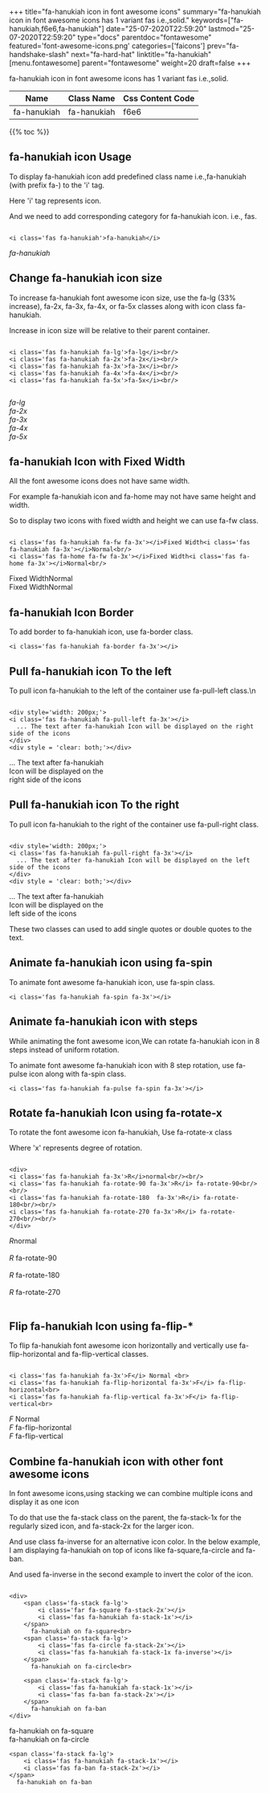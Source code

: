 +++
title="fa-hanukiah icon in font awesome icons"
summary="fa-hanukiah icon in font awesome icons has 1 variant fas i.e.,solid."
keywords=["fa-hanukiah,f6e6,fa-hanukiah"]
date="25-07-2020T22:59:20"
lastmod="25-07-2020T22:59:20"
type="docs"
parentdoc="fontawesome"
featured='font-awesome-icons.png'
categories=['faicons']
prev="fa-handshake-slash"
next="fa-hard-hat"
linktitle="fa-hanukiah"
[menu.fontawesome]
parent="fontawesome"
weight=20
draft=false
+++


fa-hanukiah icon in font awesome icons has 1 variant fas i.e.,solid.

<div class='table-responsive'><table class='table'><thead><tr><th>Name</th><th>Class Name</th><th>Css Content Code</th></tr></thead><tbody><tr><td>fa-hanukiah</td><td>fa-hanukiah</td><td>f6e6</td></tr></tbody></table></div>


{{% toc %}}


## fa-hanukiah icon Usage

To display fa-hanukiah icon add predefined class name i.e.,fa-hanukiah (with prefix fa-) to the 'i' tag.

Here 'i' tag represents icon.

And we need to add corresponding category for fa-hanukiah icon. i.e., fas.


```

<i class='fas fa-hanukiah'>fa-hanukiah</i>
```

<i class='fas fa-hanukiah'>fa-hanukiah</i>




## Change fa-hanukiah icon size
To increase fa-hanukiah font awesome icon size, use the fa-lg (33% increase), fa-2x, fa-3x, fa-4x, or fa-5x classes along with icon class fa-hanukiah.

Increase in icon size will be relative to their parent container. 

```

<i class='fas fa-hanukiah fa-lg'>fa-lg</i><br/>
<i class='fas fa-hanukiah fa-2x'>fa-2x</i><br/>
<i class='fas fa-hanukiah fa-3x'>fa-3x</i><br/>
<i class='fas fa-hanukiah fa-4x'>fa-4x</i><br/>
<i class='fas fa-hanukiah fa-5x'>fa-5x</i><br/>
            
```

<i class='fas fa-hanukiah fa-lg'>fa-lg</i><br/>
<i class='fas fa-hanukiah fa-2x'>fa-2x</i><br/>
<i class='fas fa-hanukiah fa-3x'>fa-3x</i><br/>
<i class='fas fa-hanukiah fa-4x'>fa-4x</i><br/>
<i class='fas fa-hanukiah fa-5x'>fa-5x</i><br/>
            



## fa-hanukiah Icon with Fixed Width 

All the font awesome icons does not have same width.

For example fa-hanukiah icon and fa-home may not have same height and width.

So to display two icons with fixed width and height we can use fa-fw class.


```

<i class='fas fa-hanukiah fa-fw fa-3x'></i>Fixed Width<i class='fas fa-hanukiah fa-3x'></i>Normal<br/>
<i class='fas fa-home fa-fw fa-3x'></i>Fixed Width<i class='fas fa-home fa-3x'></i>Normal<br/>
```

<i class='fas fa-hanukiah fa-fw fa-3x'></i>Fixed Width<i class='fas fa-hanukiah fa-3x'></i>Normal<br/>
<i class='fas fa-home fa-fw fa-3x'></i>Fixed Width<i class='fas fa-home fa-3x'></i>Normal<br/>



## fa-hanukiah Icon Border 

To add border to fa-hanukiah icon, use fa-border class.


```
<i class='fas fa-hanukiah fa-border fa-3x'></i>

```
<i class='fas fa-hanukiah fa-border fa-3x'></i>





## Pull fa-hanukiah icon To the left

To pull icon fa-hanukiah to the left of the container use fa-pull-left class.\n

```

<div style='width: 200px;'>
<i class='fas fa-hanukiah fa-pull-left fa-3x'></i>
  ... The text after fa-hanukiah Icon will be displayed on the right side of the icons
</div>
<div style = 'clear: both;'></div>
```

<div style='width: 200px;'>
<i class='fas fa-hanukiah fa-pull-left fa-3x'></i>
  ... The text after fa-hanukiah Icon will be displayed on the right side of the icons
</div>
<div style = 'clear: both;'></div>




## Pull fa-hanukiah icon To the right
To pull icon fa-hanukiah to the right of the container use fa-pull-right class.

```

<div style='width: 200px;'>
<i class='fas fa-hanukiah fa-pull-right fa-3x'></i>
  ... The text after fa-hanukiah Icon will be displayed on the left side of the icons
</div>
<div style = 'clear: both;'></div>
```

<div style='width: 200px;'>
<i class='fas fa-hanukiah fa-pull-right fa-3x'></i>
  ... The text after fa-hanukiah Icon will be displayed on the left side of the icons
</div>
<div style = 'clear: both;'></div>

These two classes can used to add single quotes or double quotes to the text.


## Animate fa-hanukiah icon using fa-spin
To animate font awesome fa-hanukiah icon, use fa-spin class.

```
<i class='fas fa-hanukiah fa-spin fa-3x'></i>
```
<i class='fas fa-hanukiah fa-spin fa-3x'></i>




## Animate fa-hanukiah icon with steps
While animating the font awesome icon,We can rotate fa-hanukiah icon in 8 steps instead of uniform rotation.

To animate font awesome fa-hanukiah icon with 8 step rotation, use fa-pulse icon along with fa-spin class.


```
<i class='fas fa-hanukiah fa-pulse fa-spin fa-3x'></i>

```
<i class='fas fa-hanukiah fa-pulse fa-spin fa-3x'></i>





## Rotate fa-hanukiah Icon using fa-rotate-x
To rotate the font awesome icon fa-hanukiah, Use fa-rotate-x class

Where 'x' represents degree of rotation.


```

<div>
<i class='fas fa-hanukiah fa-3x'>R</i>normal<br/><br/>
<i class='fas fa-hanukiah fa-rotate-90 fa-3x'>R</i> fa-rotate-90<br/><br/> 
<i class='fas fa-hanukiah fa-rotate-180  fa-3x'>R</i> fa-rotate-180<br/><br/> 
<i class='fas fa-hanukiah fa-rotate-270 fa-3x'>R</i> fa-rotate-270<br/><br/>
</div>
```

<div>
<i class='fas fa-hanukiah fa-3x'>R</i>normal<br/><br/>
<i class='fas fa-hanukiah fa-rotate-90 fa-3x'>R</i> fa-rotate-90<br/><br/> 
<i class='fas fa-hanukiah fa-rotate-180  fa-3x'>R</i> fa-rotate-180<br/><br/> 
<i class='fas fa-hanukiah fa-rotate-270 fa-3x'>R</i> fa-rotate-270<br/><br/>
</div>




## Flip fa-hanukiah Icon using fa-flip-*
To flip fa-hanukiah font awesome icon horizontally and vertically use fa-flip-horizontal and fa-flip-vertical classes. 

```

<i class='fas fa-hanukiah fa-3x'>F</i> Normal <br>
<i class='fas fa-hanukiah fa-flip-horizontal fa-3x'>F</i> fa-flip-horizontal<br>
<i class='fas fa-hanukiah fa-flip-vertical fa-3x'>F</i> fa-flip-vertical<br>
```

<i class='fas fa-hanukiah fa-3x'>F</i> Normal <br>
<i class='fas fa-hanukiah fa-flip-horizontal fa-3x'>F</i> fa-flip-horizontal<br>
<i class='fas fa-hanukiah fa-flip-vertical fa-3x'>F</i> fa-flip-vertical<br>




## Combine fa-hanukiah icon with other font awesome icons
In font awesome icons,using stacking we can combine multiple icons and display it as one icon 

To do that use the fa-stack class on the parent, the fa-stack-1x for the regularly sized icon, and fa-stack-2x for the larger icon.

And use class fa-inverse for an alternative icon color. 
In the below example, I am displaying fa-hanukiah on top of icons like fa-square,fa-circle and fa-ban.

And used fa-inverse in the second example to invert the color of the icon.

```

<div>
    <span class='fa-stack fa-lg'>
        <i class='far fa-square fa-stack-2x'></i>
        <i class='fas fa-hanukiah fa-stack-1x'></i>
    </span>
      fa-hanukiah on fa-square<br>
    <span class='fa-stack fa-lg'>
        <i class='fas fa-circle fa-stack-2x'></i>
        <i class='fas fa-hanukiah fa-stack-1x fa-inverse'></i>
    </span>
      fa-hanukiah on fa-circle<br>

    <span class='fa-stack fa-lg'>
        <i class='fas fa-hanukiah fa-stack-1x'></i>
        <i class='fas fa-ban fa-stack-2x'></i>
    </span>
      fa-hanukiah on fa-ban
</div>
```

<div>
    <span class='fa-stack fa-lg'>
        <i class='far fa-square fa-stack-2x'></i>
        <i class='fas fa-hanukiah fa-stack-1x'></i>
    </span>
      fa-hanukiah on fa-square<br>
    <span class='fa-stack fa-lg'>
        <i class='fas fa-circle fa-stack-2x'></i>
        <i class='fas fa-hanukiah fa-stack-1x fa-inverse'></i>
    </span>
      fa-hanukiah on fa-circle<br>

    <span class='fa-stack fa-lg'>
        <i class='fas fa-hanukiah fa-stack-1x'></i>
        <i class='fas fa-ban fa-stack-2x'></i>
    </span>
      fa-hanukiah on fa-ban
</div>






